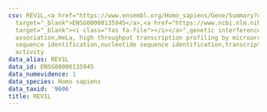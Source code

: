 ```yaml
---
csv: REV1L,<a href="https://www.ensembl.org/Homo_sapiens/Gene/Summary?db=core;g=ENSG00000135945"
  target="_blank">ENSG00000135945</a>,<a href="https://www.ncbi.nlm.nih.gov/pubmed/17216044"
  target="_blank"><i class="fas fa-file"></i></a>",genetic interference,functional
  association,HeLa, high throughput transcription profiling by microarray,nucleotide
  sequence identification,nucleotide sequence identification,transcriptional regulation,down-regulates
  activity
data_alias: REV1L
data_id: ENSG00000135945
data_numevidence: 1
data_species: Homo sapiens
data_taxid: '9606'
title: REV1L
---
```


